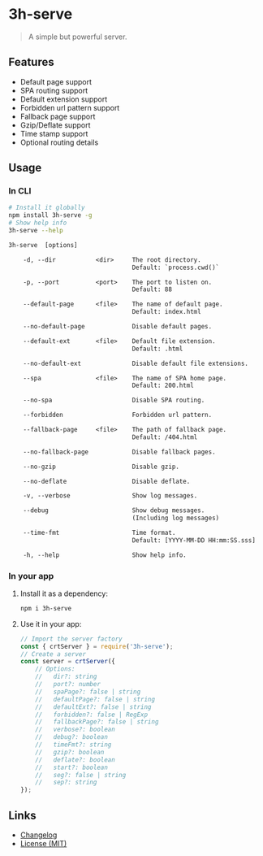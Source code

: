 # 3h-serve

> A simple but powerful server.

## Features

- Default page support
- SPA routing support
- Default extension support
- Forbidden url pattern support
- Fallback page support
- Gzip/Deflate support
- Time stamp support
- Optional routing details

## Usage

### In CLI

```bash
# Install it globally
npm install 3h-serve -g
# Show help info
3h-serve --help
```

```txt
3h-serve  [options]

    -d, --dir           <dir>     The root directory.
                                  Default: `process.cwd()`

    -p, --port          <port>    The port to listen on.
                                  Default: 88

    --default-page      <file>    The name of default page.
                                  Default: index.html

    --no-default-page             Disable default pages.

    --default-ext       <file>    Default file extension.
                                  Default: .html

    --no-default-ext              Disable default file extensions.

    --spa               <file>    The name of SPA home page.
                                  Default: 200.html

    --no-spa                      Disable SPA routing.

    --forbidden                   Forbidden url pattern.

    --fallback-page     <file>    The path of fallback page.
                                  Default: /404.html

    --no-fallback-page            Disable fallback pages.

    --no-gzip                     Disable gzip.

    --no-deflate                  Disable deflate.

    -v, --verbose                 Show log messages.

    --debug                       Show debug messages.
                                  (Including log messages)

    --time-fmt                    Time format.
                                  Default: [YYYY-MM-DD HH:mm:SS.sss]

    -h, --help                    Show help info.

```

### In your app

1. Install it as a dependency:

    ```bash
    npm i 3h-serve
    ```

2. Use it in your app:

    ```js
    // Import the server factory
    const { crtServer } = require('3h-serve');
    // Create a server
    const server = crtServer({
        // Options:
        //   dir?: string
        //   port?: number
        //   spaPage?: false | string
        //   defaultPage?: false | string
        //   defaultExt?: false | string
        //   forbidden?: false | RegExp
        //   fallbackPage?: false | string
        //   verbose?: boolean
        //   debug?: boolean
        //   timeFmt?: string
        //   gzip?: boolean
        //   deflate?: boolean
        //   start?: boolean
        //   seg?: false | string
        //   sep?: string
    });
    ```

## Links

- [Changelog](https://github.com/huang2002/3h-serve/blob/master/CHANGELOG.md)
- [License (MIT)](https://github.com/huang2002/3h-serve/blob/master/LICENSE)
